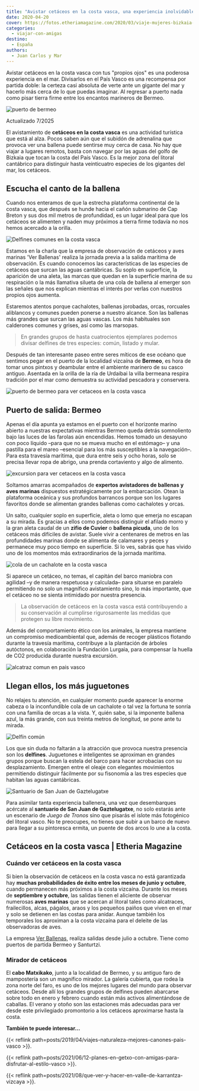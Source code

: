 ```yaml
---
title: "Avistar cetáceos en la costa vasca, una experiencia inolvidable"
date: 2020-04-20
cover: https://fotos.etheriamagazine.com/2020/03/viaje-mujeres-bizkaia-ver-delfines.jpg
categories: 
  - viajar-con-amigas
destino: 
  - España
authors: 
  - Juan Carlos y Mar
---
```


Avistar cetáceos en la costa vasca con tus "propios ojos" es una poderosa experiencia en 
el mar. Divisarlos en el País Vasco es una recompensa por partida doble: la certeza casi 
absoluta de verte ante un gigante del mar y hacerlo más cerca de lo que puedas imaginar. 
Al regresar a puerto nada como pisar tierra firme entre los encantos marineros de 
Bermeo. 

![puerto de bermeo](https://fotos.etheriamagazine.com/2020/03/viaje-vizcaya-puerto-cetaceos.jpg "Puerto de Bermeo.")

Actualizado 7/2025 

El avistamiento de **cetáceos en la costa vasca** es una actividad turística que está al 
alza. Pocos saben aún que el subidón de adrenalina que provoca ver una ballena puede 
sentirse muy cerca de casa. No hay que viajar a lugares remotos, basta con navegar por 
las aguas del golfo de Bizkaia que tocan la costa del País Vasco. Es la mejor zona del 
litoral cantábrico para distinguir hasta veinticuatro especies de los gigantes del mar, 
los cetáceos. 

## Escucha el canto de la ballena

Cuando nos enteramos de que la estrecha plataforma continental de la costa vasca, que 
después se hunde hacia el cañón submarino de Cap Breton y sus dos mil metros de 
profundidad, es un lugar ideal para que los cetáceos se alimenten y naden muy próximos a 
tierra firme todavía no nos hemos acercado a la orilla. 

![Delfines comunes en la costa vasca](https://fotos.etheriamagazine.com/2020/03/viaje-mujeres-bizkaia-ver-delfines.jpg "Delfines comunes (Delphinus delphis).")

Estamos en la charla que la empresa de observación de cetáceos y aves marinas 'Ver 
Ballenas' realiza la jornada previa a la salida marítima de observación. Es cuando 
conocemos las características de las especies de cetáceos que surcan las aguas 
cantábricas. Su soplo en superficie, la aparición de una aleta, las marcas que quedan en 
la superficie marina de su respiración o la más llamativa silueta de una cola de ballena 
al emerger son las señales que nos explican mientras el interés por verlas con nuestros 
propios ojos aumenta. 

Estaremos atentos porque cachalotes, ballenas jorobadas, orcas, rorcuales aliblancos y 
comunes pueden ponerse a nuestro alcance. Son las ballenas más grandes que surcan las 
aguas vascas. Los más habituales son calderones comunes y grises, así como las marsopas. 

> En grandes grupos de hasta cuatrocientos ejemplares podemos divisar delfines de tres 
> especies: común, listado y mular. 

Después de tan interesante paseo entre seres míticos de ese océano que sentimos pegar en 
el puerto de la localidad vizcaína de **Bermeo**, es hora de tomar unos pintxos y 
deambular entre el ambiente marinero de su casco antiguo. Asentada en la orilla de la 
ría de Urdaibai la villa bermeana respira tradición por el mar como demuestra su 
actividad pescadora y conservera. 

![puerto de bermeo para ver cetaceos en la costa vasca](https://fotos.etheriamagazine.com/2020/03/viaje-bizkaia-ver-ballenas.jpg "Encantador puerto de Bermeo.")

## Puerto de salida: Bermeo

Apenas el día apunta ya estamos en el puerto con el horizonte marino abierto a nuestras 
expectativas mientras Bermeo queda detrás somnoliento bajo las luces de las farolas aún 
encendidas. Hemos tomado un desayuno con poco líquido –para que no se mueva mucho en el 
estómago– y una pastilla para el mareo –esencial para los más susceptibles a la 
navegación–. Para esta travesía marítima, que dura entre seis y ocho horas, solo se 
precisa llevar ropa de abrigo, una prenda cortaviento y algo de alimento. 

![excursion para ver cetaceos en la costa vasca](https://fotos.etheriamagazine.com/2020/03/pais-vasco-ver-ballenas-vizcaya.jpg "Explicaciones de 'Ver Ballenas' a bordo del barco antes de observar a los cetáceos.")

Soltamos amarras acompañados de **expertos avistadores de ballenas y aves marinas** 
dispuestos estratégicamente por la embarcación. Otean la plataforma oceánica y sus 
profundos barrancos porque son los lugares favoritos donde se alimentan grandes ballenas 
como cachalotes y orcas. 

Un salto, cualquier soplo en superficie, aleta o lomo que emerja no escapan a su mirada. 
Es gracias a ellos como podemos distinguir el afilado morro y la gran aleta caudal de un 
**zifio de Cuvier** o **ballena picuda**, uno de los cetáceos más difíciles de avistar. 
Suele vivir a centenares de metros en las profundidades marinas donde se alimenta de 
calamares y peces y permanece muy poco tiempo en superficie. Si lo ves, sabrás que has 
vivido uno de los momentos más extraordinarios de la jornada marítima. 

![cola de un cachalote en la costa vasca](https://fotos.etheriamagazine.com/2020/03/pais-vasco-ver-cetaceos-vizcaya.jpg "Cola de un cachalote (Physeter macrocephalus).")

Si aparece un cetáceo, no temas, el capitán del barco maniobra con agilidad –y de manera 
respetuosa y calculada– para situarse en paralelo permitiendo no solo un magnífico 
avistamiento sino, lo más importante, que el cetáceo no se sienta intimidado por nuestra 
presencia. 

> La observación de cetáceos en la costa vasca está contribuyendo a su conservación al 
> cumplirse rigurosamente las medidas que protegen su libre movimiento. 

Además del comportamiento ético con los animales, la empresa mantiene un compromiso 
medioambiental que, además de recoger plásticos flotando durante la travesía marítima, 
contribuye a la plantación de árboles autóctonos, en colaboración la Fundación Lurgaia, 
para compensar la huella de CO2 producida durante nuestra excursión. 

![alcatraz comun en pais vasco](https://fotos.etheriamagazine.com/2020/03/pais-vasco-ver-cetaceos-vizcaya-aves.jpg "Alcatraz común o Atlántico (Morus bassanus).")

## Llegan ellos, los más juguetones

No relajes tu atención, en cualquier momento puede aparecer la enorme cabeza o la 
inconfundible cola de un cachalote o tal vez la fortuna te sonría con una familia de 
orcas a la vista. Y, quién sabe, si la imponente ballena azul, la más grande, con sus 
treinta metros de longitud, se pone ante tu mirada. 

![Delfín común](https://fotos.etheriamagazine.com/2020/03/viaje-euskadi-cetaceos.jpg "Delfín común (Delphinus delphis).")

Los que sin duda no faltarán a la atracción que provoca nuestra presencia son los 
**delfines**. Juguetones e inteligentes se aproximan en grandes grupos porque buscan la 
estela del barco para hacer acrobacias con su desplazamiento. Emergen entre el oleaje 
con elegantes movimientos permitiendo distinguir fácilmente por su fisonomía a las tres 
especies que habitan las aguas cantábricas. 

![Santuario de San Juan de Gaztelugatxe](https://fotos.etheriamagazine.com/2020/03/viaje-pais-vasco-cetaceos.jpg "Santuario de San Juan de Gaztelugatxe.")

Para asimilar tanta experiencia ballenera, una vez que desembarques acércate al 
**santuario de San Juan de Gaztelugatxe**, no solo estarás ante un escenario de _Juego 
de Tronos_ sino que pisarás el islote más fotogénico del litoral vasco. No te preocupes, 
no tienes que subir a un barco de nuevo para llegar a su pintoresca ermita, un puente de 
dos arcos lo une a la costa. 

## Cetáceos en la costa vasca | Etheria Magazine

### Cuándo ver cetáceos en la costa vasca

Si bien la observación de cetáceos en la costa vasca no está garantizada hay **muchas 
probabilidades de éxito entre los meses de junio y octubre**, cuando permanecen más 
próximos a la costa vizcaína. Durante los meses de **septiembre y octubre**, las salidas 
tienen el aliciente de observar numerosas **aves marinas** que se acercan al litoral 
tales como alcatraces, frailecillos, alcas, págalos, araos y los pequeños paiños que 
viven en el mar y solo se detienen en las costas para anidar. Aunque también los 
temporales los aproximan a la costa vizcaína para el deleite de las observadoras de 
aves. 

La empresa [Ver Ballenas](http://verballenas.com/), realiza salidas desde julio a 
octubre. Tiene como puertos de partida Bermeo y Santurtzi. 

### Mirador de cetáceos

El **cabo Matxikako**, junto a la localidad de Bermeo, y su antiguo faro de mampostería 
son un magnífico mirador. La galería cubierta, que rodea la zona norte del faro, es uno 
de los mejores lugares del mundo para observar cetáceos. Desde allí los grandes grupos 
de delfines pueden abarcarse sobre todo en enero y febrero cuando están más activos 
alimentándose de caballas. El verano y otoño son las estaciones más adecuadas para ver 
desde este privilegiado promontorio a los cetáceos aproximarse hasta la costa. 

**También te puede interesar...** 

{{< reflink path=posts/2019/04/viajes-naturaleza-mejores-canones-pais-vasco >}}. 

{{< reflink 
path=posts/2021/06/12-planes-en-getxo-con-amigas-para-disfrutar-al-estilo-vasco >}}. 

{{< reflink path=posts/2021/08/que-ver-y-hacer-en-valle-de-karrantza-vizcaya >}}.
